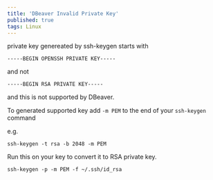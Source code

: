 ```yaml
---
title: 'DBeaver Invalid Private Key'
published: true
tags: Linux
---
```


private key genereated by ssh-keygen starts with

```shell
-----BEGIN OPENSSH PRIVATE KEY-----
```

and not

```shell
-----BEGIN RSA PRIVATE KEY-----
```

and this is not supported by DBeaver.

To generated supported key add `-m PEM` to the end of your `ssh-keygen` command

e.g.

```shell
ssh-keygen -t rsa -b 2048 -m PEM
```

Run this on your key to convert it to RSA private key.

```shell
ssh-keygen -p -m PEM -f ~/.ssh/id_rsa
```